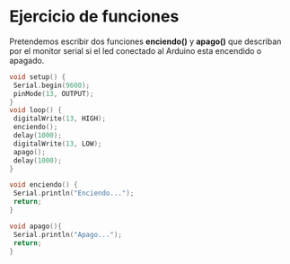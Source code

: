 # Ejercicio de funciones

Pretendemos escribir dos funciones **enciendo()** y **apago()** que describan por el monitor serial si el led conectado al Arduino esta encendido o apagado. 

```c
void setup() {
 Serial.begin(9600);
 pinMode(13, OUTPUT);
}
void loop() {
 digitalWrite(13, HIGH);
 enciendo();
 delay(1000);
 digitalWrite(13, LOW);
 apago();
 delay(1000);
}

void enciendo() {
 Serial.println("Enciendo...");
 return;
}

void apago(){
 Serial.println("Apago...");
 return;
}
```

<!--stackedit_data:
eyJoaXN0b3J5IjpbNTgyMjM0ODI5LC0xMTc2OTQ4MDI1LC0xOT
c4MzcwODNdfQ==
-->